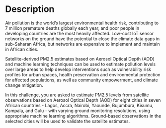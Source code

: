 <h1><b>Description</b></h1>
<p>Air pollution is the world’s largest environmental health risk, contributing to 7 million premature deaths globally each year, and poor people in developing countries are the most heavily affected. Low-cost IoT sensor networks on the ground have the potential to close the climate data gaps in sub-Saharan Africa, but networks are expensive to implement and maintain in African cities.

Satellite-derived PM2.5 estimates based on Aerosol Optical Depth (AOD) and machine learning techniques can be used to estimate pollution levels over large areas to help develop interventions such as vulnerability risk profiles for urban spaces, health preservation and environmental protection for affected populations, as well as community empowerment, and climate change mitigation.

In this challenge, you are asked to estimate PM2.5 levels from satellite observations based on Aerosol Optical Depth (AOD) for eight cities in seven African countries - Lagos, Accra, Nairobi, Yaounde, Bujumbura, Kisumu, Kampala, and Gulu - with varying ground monitoring resolutions, using appropriate machine learning algorithms. Ground-based observations in the selected cities will be used to validate the satellite estimates.</p>
